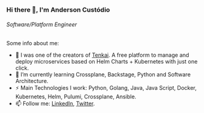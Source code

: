 ### Hi there 👋, I'm Anderson Custódio
###### *Software/Platform Engineer*

Some info about me:

- 🔭 I was one of the creators of [Tenkai](https://github.com/anderson-custodio/tenkai). A free platform to manage and deploy microservices based on Helm Charts + Kubernetes with just one click.
- 🌱 I’m currently learning Crossplane, Backstage, Python and Software Architecture.
- ⚡ Main Technologies I work: Python, Golang, Java, Java Script, Docker, Kubernetes, Helm, Pulumi, Crossplane, Ansible.
- 📫 Follow me: [LinkedIn](https://www.linkedin.com/in/afcustodio), [Twitter](https://twitter.com/afcustodioo).

